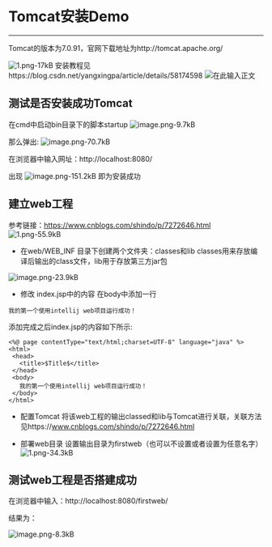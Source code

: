 # Tomcat安装Demo

---
Tomcat的版本为7.0.91，官网下载地址为http://tomcat.apache.org/

![1.png-17kB][1]
安装教程见https://blog.csdn.net/yangxingpa/article/details/58174598
![在此输入正文][2]

测试是否安装成功Tomcat
--
在cmd中启动bin目录下的脚本startup
![image.png-9.7kB][3]

那么弹出:
![image.png-70.7kB][4]

在浏览器中输入网址：http://localhost:8080/

出现
![image.png-151.2kB][5]
即为安装成功

建立web工程
--
参考链接：https://www.cnblogs.com/shindo/p/7272646.html
![1.png-55.9kB][6]

* 在web/WEB_INF 目录下创建两个文件夹：classes和lib
classes用来存放编译后输出的class文件，lib用于存放第三方jar包

![image.png-23.9kB][7]

* 修改 index.jsp中的内容
  在body中添加一行
```
我的第一个使用intellij web项目运行成功！
```
 
 添加完成之后index.jsp的内容如下所示:
 ```
 <%@ page contentType="text/html;charset=UTF-8" language="java" %>
<html>
  <head>
    <title>$Title$</title>
  </head>
  <body>
    我的第一个使用intellij web项目运行成功！
  </body>
</html>

 ```

* 配置Tomcat
  将该web工程的输出classed和lib与Tomcat进行关联，关联方法见https://www.cnblogs.com/shindo/p/7272646.html

* 部署web目录
设置输出目录为firstweb（也可以不设置或者设置为任意名字）
![1.png-34.3kB][9]

测试web工程是否搭建成功
--
在浏览器中输入：http://localhost:8080/firstweb/

结果为：

![image.png-8.3kB][10]


  [1]: http://static.zybuluo.com/lihuijuan114/mae0h9yg6gydrom91abvohmx/1.png
  [2]: http://static.zybuluo.com/lihuijuan114/ejm4rf5tuycwnh4edmd4yoty/image.png
  [3]: http://static.zybuluo.com/lihuijuan114/amlg5wj4yshvsehuv2x4iq96/image.png
  [4]: http://static.zybuluo.com/lihuijuan114/357dcazcystqrjxisbwbhkmo/image.png
  [5]: http://static.zybuluo.com/lihuijuan114/m4qveceqpydae44uf1fvv0jf/image.png
  [6]: http://static.zybuluo.com/lihuijuan114/fcrhw30lpxmx64uxnf71yj0f/1.png
  [7]: http://static.zybuluo.com/lihuijuan114/tyczhrvti3c1p53jcr0yw4z9/image.png
  [8]: http://static.zybuluo.com/lihuijuan114/3bd7fv31bfet5advdfj79zeg/1.png
  [9]: http://static.zybuluo.com/lihuijuan114/zq002zp4rklsqwrx6gw7w7tf/1.png
  [10]: http://static.zybuluo.com/lihuijuan114/udggokd35sdmzn0wwey8ae72/image.png
